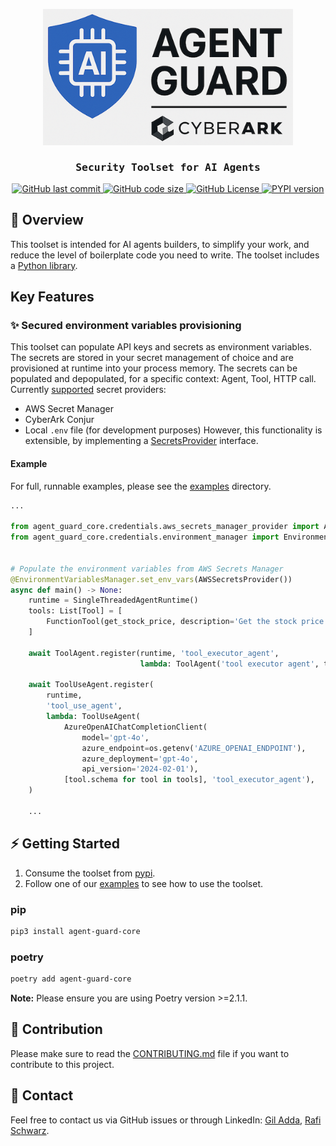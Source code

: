 <p align="center">
    <img src="https://raw.githubusercontent.com/cyberark/agent-guard/refs/heads/main/resources/logo.png" alt="agentwatch - AI Agent Observability Platform" width="400"/>
    
</p>
<h3 align="center" style="font-family: 'Fira Mono', Monospace;">Security Toolset for AI Agents</h3>

<p align="center">
    <a href="https://github.com/cyberark/agent-guard/commits/main">
        <img alt="GitHub last commit" src="https://img.shields.io/github/last-commit/cyberark/agent-guard">
    </a>
    <a href="https://github.com/cyberark/agent-guard">
        <img alt="GitHub code size" src="https://img.shields.io/github/languages/code-size/cyberark/agent-guard">
    </a>
    <a href="https://github.com/cyberark/agent-guard/blob/main/LICENSE">
        <img alt="GitHub License" src="https://img.shields.io/github/license/cyberark/agent-guard"/>
    </a>
    <a href="https://pypi.org/project/agent-guard-core">
        <img alt="PYPI version" src="https://img.shields.io/pypi/v/agent-guard-core" />
    </a>   
</p>


## 🌟 Overview

This toolset is intended for AI agents builders, to simplify your work, and reduce the level of boilerplate code you need to write.
The toolset includes a [Python library](https://pypi.org/project/agent-guard-core/).



## Key Features

### ✨ Secured environment variables provisioning

This toolset can populate API keys and secrets as environment variables. The secrets are stored in your secret management of choice and are provisioned at runtime into your process memory.
The secrets can be populated and depopulated, for a specific context: Agent, Tool, HTTP call.
Currently [supported](https://github.com/cyberark/agent-guard/tree/main/agent_guard_core/credentials) secret providers:
- AWS Secret Manager
- CyberArk Conjur
- Local `.env` file (for development purposes)
However, this functionality is extensible, by implementing a [SecretsProvider](https://github.com/cyberark/agent-guard/tree/main/agent_guard_core/credentials) interface.

#### Example

For full, runnable examples, please see the [examples](https://github.com/cyberark/agent-guard/tree/main/examples) directory.

```python
...

from agent_guard_core.credentials.aws_secrets_manager_provider import AWSSecretsProvider
from agent_guard_core.credentials.environment_manager import EnvironmentVariablesManager


# Populate the environment variables from AWS Secrets Manager
@EnvironmentVariablesManager.set_env_vars(AWSSecretsProvider())
async def main() -> None:
    runtime = SingleThreadedAgentRuntime()
    tools: List[Tool] = [
        FunctionTool(get_stock_price, description='Get the stock price.')
    ]
    
    await ToolAgent.register(runtime, 'tool_executor_agent',
                             lambda: ToolAgent('tool executor agent', tools))

    await ToolUseAgent.register(
        runtime,
        'tool_use_agent',
        lambda: ToolUseAgent(
            AzureOpenAIChatCompletionClient(
                model='gpt-4o',
                azure_endpoint=os.getenv('AZURE_OPENAI_ENDPOINT'),
                azure_deployment='gpt-4o',
                api_version='2024-02-01'),
            [tool.schema for tool in tools], 'tool_executor_agent'),
    )

    ...
```

## ⚡ Getting Started

1. Consume the toolset from [pypi](https://pypi.org/project/agent-guard-core/).
2. Follow one of our [examples](https://github.com/cyberark/agent-guard/tree/main/examples) to see how to use the toolset.

### pip

```bash
pip3 install agent-guard-core
```

### poetry

```bash
poetry add agent-guard-core
```

**Note:** Please ensure you are using Poetry version >=2.1.1.

## 🤝 Contribution

Please make sure to read the [CONTRIBUTING.md](https://github.com/cyberark/agent-guard/blob/main/CONTRIBUTING.md) file if you want to contribute to this project.

## 💁  Contact

Feel free to contact us via GitHub issues or through LinkedIn: [Gil Adda](https://www.linkedin.com/in/gil-adda-6117b9/), [Rafi Schwarz](https://www.linkedin.com/in/rafi-schwarz/). 
